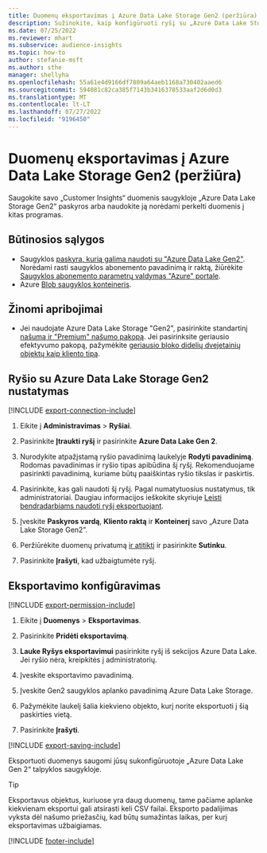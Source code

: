 ```yaml
---
title: Duomenų eksportavimas į Azure Data Lake Storage Gen2 (peržiūra)
description: Sužinokite, kaip konfigūruoti ryšį su „Azure Data Lake Storage Gen2”.
ms.date: 07/25/2022
ms.reviewer: mhart
ms.subservice: audience-insights
ms.topic: how-to
author: stefanie-msft
ms.author: sthe
manager: shellyha
ms.openlocfilehash: 55a61e4d9166df7809a64aeb1168a730402aaed6
ms.sourcegitcommit: 594081c82ca385f7143b3416378533aaf2d6d0d3
ms.translationtype: MT
ms.contentlocale: lt-LT
ms.lasthandoff: 07/27/2022
ms.locfileid: "9196450"
---
```

# <a name="export-data-to-azure-data-lake-storage-gen2-preview"></a>Duomenų eksportavimas į Azure Data Lake Storage Gen2 (peržiūra)

Saugokite savo „Customer Insights“ duomenis saugykloje „Azure Data Lake Storage Gen2“ paskyros arba naudokite ją norėdami perkelti duomenis į kitas programas.

## <a name="prerequisites"></a>Būtinosios sąlygos

- Saugyklos [paskyra, kurią galima naudoti su "Azure Data Lake Gen2"](/azure/storage/blobs/create-data-lake-storage-account). Norėdami rasti saugyklos abonemento pavadinimą ir raktą, žiūrėkite [Saugyklos abonemento parametrų valdymas "Azure" portale](/azure/storage/common/storage-account-manage).
- Azure [Blob saugyklos konteineris](/azure/storage/blobs/storage-quickstart-blobs-portal#create-a-container).

## <a name="known-limitations"></a>Žinomi apribojimai

- Jei naudojate Azure Data Lake Storage "Gen2", pasirinkite standartinį [našumą ir "Premium" našumo pakopą](/azure/storage/blobs/create-data-lake-storage-account). Jei pasirinksite geriausio efektyvumo pakopą, pažymėkite [geriausio bloko didelių dvejetainių objektų kaip kliento tipą](/azure/storage/common/storage-account-overview#types-of-storage-accounts).

## <a name="set-up-connection-to-azure-data-lake-storage-gen2"></a>Ryšio su Azure Data Lake Storage Gen2 nustatymas

[!INCLUDE [export-connection-include](includes/export-connection-admn.md)]

1. Eikite į **Administravimas** > **Ryšiai**.

1. Pasirinkite **Įtraukti ryšį** ir pasirinkite **Azure Data Lake Gen 2**.

1. Nurodykite atpažįstamą ryšio pavadinimą laukelyje **Rodyti pavadinimą**. Rodomas pavadinimas ir ryšio tipas apibūdina šį ryšį. Rekomenduojame pasirinkti pavadinimą, kuriame būtų paaiškintas ryšio tikslas ir paskirtis.

1. Pasirinkite, kas gali naudoti šį ryšį. Pagal numatytuosius nustatymus, tik administratoriai. Daugiau informacijos ieškokite skyriuje [Leisti bendradarbiams naudoti ryšį eksportuojant](connections.md#allow-contributors-to-use-a-connection-for-exports).

1. Įveskite **Paskyros vardą**, **Kliento raktą** ir **Konteinerį** savo „Azure Data Lake Storage Gen2”.

1. Peržiūrėkite duomenų privatumą [ir atitiktį](connections.md#data-privacy-and-compliance) ir pasirinkite **Sutinku**.

1. Pasirinkite **Įrašyti**, kad užbaigtumėte ryšį.

## <a name="configure-an-export"></a>Eksportavimo konfigūravimas

[!INCLUDE [export-permission-include](includes/export-permission.md)]

1. Eikite į **Duomenys** > **Eksportavimas**.

1. Pasirinkite **Pridėti eksportavimą**.

1. **Lauke Ryšys eksportavimui** pasirinkite ryšį iš sekcijos Azure Data Lake. Jei ryšio nėra, kreipkitės į administratorių.

1. Įveskite eksportavimo pavadinimą.

1. Įveskite Gen2 saugyklos aplanko pavadinimą Azure Data Lake Storage.

1. Pažymėkite laukelį šalia kiekvieno objekto, kurį norite eksportuoti į šią paskirties vietą.

1. Pasirinkite **Įrašyti**.

[!INCLUDE [export-saving-include](includes/export-saving.md)]

Eksportuoti duomenys saugomi jūsų sukonfigūruotoje „Azure Data Lake Gen 2“ talpyklos saugykloje.

> [!TIP]
> Eksportavus objektus, kuriuose yra daug duomenų, tame pačiame aplanke kiekvienam eksportui gali atsirasti keli CSV failai. Eksporto padalijimas vyksta dėl našumo priežasčių, kad būtų sumažintas laikas, per kurį eksportavimas užbaigiamas.

[!INCLUDE [footer-include](includes/footer-banner.md)]
